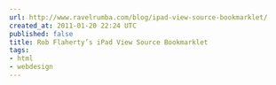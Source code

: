 ```yaml
---
url: http://www.ravelrumba.com/blog/ipad-view-source-bookmarklet/
created_at: 2011-01-20 22:24 UTC
published: false
title: Rob Flaherty’s iPad View Source Bookmarklet
tags:
- html
- webdesign
---
```



